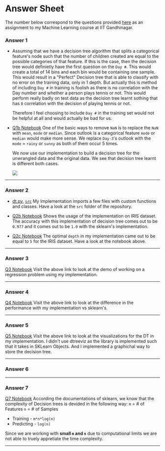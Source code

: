 # Answer Sheet
The number below correspond to the questions provided [here](https://nipunbatra.github.io/teaching/ml-spring-19/hw/1.pdf) as an assignment to my Machine Learning course at IIT Gandhinagar.

### Answer 1
* Assuming that we have a decision tree algorithm that splits a categorical feature's node such that the number of children created are equal to the possible categories of that feature. If this is the case, then the decision tree would definietly have the first question on the `Day #`. This would create a total of 14 bins and each bin would be containing one sample.
This would result in a "Perfect" Decision tree that is able to classify with no error on the training data, only in 1 depth.
But actually this is method of including `Day #` in training is foolish as there is no correlation with the Day number and whether a person plays tennis or not. This would perform really badly on test data as the decision tree learnt sothing that has `0` correlation with the decision of playing tennis or not.

	Therefore I feel choosing to include `Day #` in the training set would not be helpful at all and would actually be bad for us.

* [Q1b Notebook](https://github.com/k0pch4/decision-trees/blob/master/src/q1b.ipynb)
One of the basic ways to remove `NaN` is to replace the `NaN` with `mean`, `mode` or `median`. Since outlook is a categorical feature `mode` or `median` would make more sense.
We replace ``Day-3``'s outlook with the `mode` = `rainy` or `sunny` as both of them occur 5 times.

	We now use our implementation to build a decision tree for the unwrangled data and the original data. We see that decision tree learnt is different both cases.

	![](https://i.imgur.com/Xw8luj9.png)

---

### Answer 2
* [dt.py](https://github.com/k0pch4/decision-trees/blob/master/src/dt.py), [`src`](https://github.com/k0pch4/decision-trees/tree/master/src)
My Implementation imports a few files with custom functions and classes. Have a look at the `src` folder of the repository.

* [Q2b Notebook](https://github.com/k0pch4/decision-trees/blob/master/src/q2b.ipynb)
Shows the usage of the implementation on IRIS dataset. The accuracy with this implementation of decision tree comes out to be `0.977` and it comes out to be `1.0` with the sklearn's implementation.

* [Q2c Notebook](https://github.com/k0pch4/decision-trees/blob/master/src/q2c.ipynb)
The optimal ``depth`` in my implementation came out to be equal to `5` for the IRIS dataset. Have a look at the notebook above.

---

### Answer 3
[Q3 Notebook](https://github.com/k0pch4/decision-trees/blob/master/src/q3.ipynb)
Visit the above link to look at the demo of working on a regression problem using my implementation.

---

### Answer 4
[Q4 Notebook](https://github.com/k0pch4/decision-trees/blob/master/src/q4.ipynb)
Visit the above link to look at the difference in the performance with my implementation vs sklearn's.

---

### Answer 5
[Q5 Notebook](https://github.com/k0pch4/decision-trees/blob/master/src/q4.ipynb)
Visit the above link to look at the visualizations for the DT in my implementation.
I didn't use dtreeviz as the library is implemented such that it takes in SKLearn Objects. And I implemented a graphichal way to store the decision tree.

---

### Answer 6


---

### Answer 7
[Q7 Notebook](https://github.com/k0pch4/decision-trees/blob/master/src/q7.ipynb)
According the documentations of sklearn, we know that the complexity of Decision trees is devided in the following way:
`m` = # of Features
`n` = # of Samples
* Training - `m*n*log(n)`
* Predicting - `log(n)`

Since we are working with **small `m` and `n`** due to computational limits we are not able to truely appretiate the time complexity.

---
